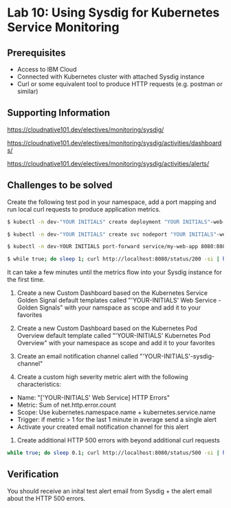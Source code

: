 # Lab 10: Using Sysdig for Kubernetes Service Monitoring

## Prerequisites

- Access to IBM Cloud
- Connected with Kubernetes cluster with attached Sysdig instance
- Curl or some equivalent tool to produce HTTP requests (e.g. postman or similar)

## Supporting Information

https://cloudnative101.dev/electives/monitoring/sysdig/

https://cloudnative101.dev/electives/monitoring/sysdig/activities/dashboards/

https://cloudnative101.dev/electives/monitoring/sysdig/activities/alerts/

## Challenges to be solved

Create the following test pod in your namespace, add a port mapping and run local curl requests to produce application metrics.

```bash
$ kubectl -n dev-"YOUR INITIALS" create deployment "YOUR INITIALS"-web-app --image=docker.io/kennethreitz/httpbin

$ kubectl -n dev-"YOUR INITIALS" create svc nodeport "YOUR INITIALS"-web-app --tcp=8080:80

$ kubectl -n dev-YOUR INITIALS port-forward service/my-web-app 8080:8080

$ while true; do sleep 1; curl http://localhost:8080/status/200 -si | head -1 ; done
```

It can take a few minutes until the metrics flow into your Sysdig instance for the first time.

1. Create a new Custom Dashboard based on the Kubernetes Service Golden Signal default templates called "'YOUR-INITIALS' Web Service - Golden Signals" with your namspace as scope and add it to your favorites

1. Create a new Custom Dashboard based on the Kubernetes Pod Overview default template called "'YOUR-INITIALS' Kubernetes Pod Overview" with your namespace as scope and add it to your favorites

1. Create an email notification channel called "'YOUR-INITIALS'-sysdig-channel"

1. Create a custom high severity metric alert with the following characteristics:

- Name: "['YOUR-INITIALS' Web Service] HTTP Errors"
- Metric: Sum of net.http.error.count
- Scope: Use kubernetes.namespace.name + kubernetes.service.name
- Trigger: if metric > 1 for the last 1 minute in average send a single alert
- Activate your created email notification channel for this alert

1. Create additional HTTP 500 errors with beyond additional curl requests

```bash
while true; do sleep 0.1; curl http://localhost:8080/status/500 -si | head -1 ; done
```

## Verification

You should receive an inital test alert email from Sysdig + the alert email about the HTTP 500 errors.
